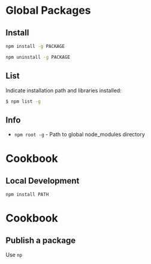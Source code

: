 # Global Packages

## Install

```sh
npm install -g PACKAGE
```

```sh
npm uninstall -g PACKAGE
```

## List

Indicate installation path and libraries installed:

```sh
$ npm list -g
```

## Info

* `npm root -g` - Path to global node_modules directory

# Cookbook

## Local Development

```
npm install PATH
```

# Cookbook

## Publish a package

Use `np`
